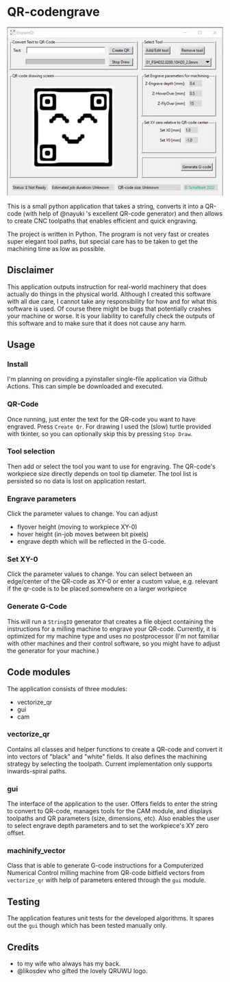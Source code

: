 # QR-codengrave

![QR-codengrave picture of main app window](assets/main_application.jpg)

This is a small python application that takes a string, converts
it into a QR-code (with help of @nayuki 's excellent QR-code generator)
and then allows to create CNC toolpaths that enables efficient and quick engraving.

The project is written in Python. The program is not very fast or creates super elegant tool paths,
but special care has to be taken to get the machining time as low as possible.

## Disclaimer
This application outputs instruction for real-world machinery that does actually do things in the physical world.
Although I created this software with all due care, I cannot take any responsibility for how and for what this software
is used. Of course there might be bugs that potentially crashes your machine or worse. It is your liability to carefully
check the outputs of this software and to make sure that it does not cause any harm.

## Usage

### Install
I'm planning on providing a pyinstaller single-file application via Github Actions. This can simple be downloaded and executed.

### QR-Code
Once running, just enter the text for the QR-code you want to have engraved. Press `Create Qr`. For drawing I used the (slow)
turtle provided with tkinter, so you can optionally skip this by pressing `Stop Draw`. 

### Tool selection
Then add or select the tool
you want to use for engraving. The QR-code's workpiece size directly depends on tool tip diameter. The tool list is
persisted so no data is lost on application restart.

### Engrave parameters
Click the parameter values to change. You can adjust
- flyover height (moving to workpiece XY-0)
- hover height (in-job moves between bit pixels)
- engrave depth
which will be reflected in the G-code.

### Set XY-0
Click the parameter values to change. You can select between an edge/center of the QR-code as XY-0 or enter a custom 
value, e.g. relevant if the qr-code is to be placed somewhere on a larger workpiece

### Generate G-Code
This will run a `StringIO` generator that creates a file object containing the instructions for a milling machine 
to engrave your QR-code. Currently, it is optimized for my machine type and uses no postprocessor (I'm not familiar 
with other machines and their control software, so you might have to adjust the generator for your machine.)

## Code modules
The application consists of three modules:
- vectorize_qr
- gui
- cam

### vectorize_qr
Contains all classes and helper functions to create a QR-code and convert it into vectors of "black" and "white" fields.
It also defines the machining strategy by selecting the toolpath.
Current implementation only supports inwards-spiral paths.

### gui
The interface of the application to the user. Offers fields to enter the string to convert to QR-code, manages tools for the CAM module,
and displays toolpaths and QR parameters (size, dimensions, etc). Also enables the user to select engrave depth parameters and to set 
the workpiece's XY zero offset.

### machinify_vector
Class that is able to generate G-code instructions for a Computerized Numerical Control milling machine from QR-code bitfield vectors
from `vectorize_qr` with help of parameters entered through the `gui` module.

## Testing
The application features unit tests for the developed algorithms. It spares out the `gui` though which has been tested
manually only.

## Credits
- to my wife who always has my back.
- @likosdev who gifted the lovely QRUWU logo.